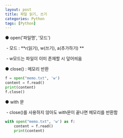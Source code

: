```yaml
---
layout: post
title: 파일 읽기, 쓰기
categories: Python
tags: [Python]
---
```


● open('파일명', '모드')

 - 모드 : **r(읽기), w(쓰기), a(추가하기) **

 - w모드는 파일이 이미 존재할 시 덮어씌움

● close() : 메모리 반환

```python
f = open("memo.txt", 'w')
content = f.read()
print(content)
f.close()
```

● with 문

 - close()를 사용하지 않아도 with문이 끝나면 메모리를 반환함

```python
with open("memo.txt", 'w') as f:
    content = f.read()
    print(content)

```